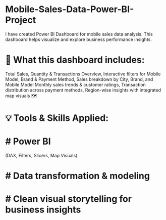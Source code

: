 # Mobile-Sales-Data-Power-BI-Project
I have created Power BI Dashboard for mobile sales data analysis. This dashboard helps visualize and explore business performance insights.

# 📌 What this dashboard includes:

Total Sales, Quantity & Transactions Overview,
Interactive filters for Mobile Model, Brand & Payment Method,
Sales breakdown by City, Brand, and Mobile Model
Monthly sales trends & customer ratings,
Transaction distribution across payment methods,
Region-wise insights with integrated map visuals 🗺️

# 💡 Tools & Skills Applied:

# # Power BI 
(DAX, Filters, Slicers, Map Visuals)
# # Data transformation & modeling
# # Clean visual storytelling for business insights
